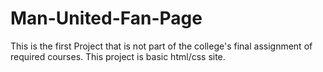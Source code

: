 # Man-United-Fan-Page
This is the first Project that is not part of the college's final assignment of  required courses. This project is basic html/css site. 
